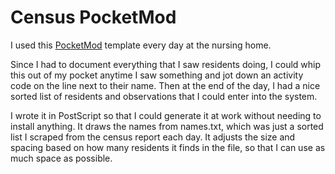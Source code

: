 # Census PocketMod

I used this [PocketMod](http://www.pocketmod.com/) template every day at the nursing home.

Since I had to document everything that I saw residents doing, I could whip this out of my pocket anytime I saw something and jot down an activity code on the line next to their name.  Then at the end of the day, I had a nice sorted list of residents and observations that I could enter into the system.

I wrote it in PostScript so that I could generate it at work without needing to install anything.  It draws the names from names.txt, which was just a sorted list I scraped from the census report each day.  It adjusts the size and spacing based on how many residents it finds in the file, so that I can use as much space as possible.
